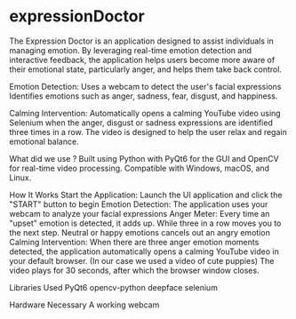 # expressionDoctor



The Expression Doctor is an application designed to assist individuals in managing emotion. By leveraging real-time emotion detection and interactive feedback, the application helps users become more aware of their emotional state, particularly anger, and helps them take back control.

 Emotion Detection:
Uses a webcam to detect the user's facial expressions 
Identifies emotions such as anger, sadness, fear, disgust, and happiness.

Calming Intervention:
Automatically opens a calming YouTube video using Selenium when the anger, disgust or sadness expressions are identified three times in a row.
The video is designed to help the user relax and regain emotional balance.

What did we use ?
Built using Python with PyQt6 for the GUI and OpenCV for real-time video processing.
Compatible with Windows, macOS, and Linux.








How It Works
Start the Application:
Launch the UI application and click the "START" button to begin
Emotion Detection:
The application uses your webcam to analyze your facial expressions 
Anger Meter:
Every time an "upset" emotion is detected, it adds up. While three in a row moves you to the next step. Neutral or happy emotions cancels out an angry emotion
Calming Intervention:
When there are three anger emotion moments detected, the application automatically opens a calming YouTube video in your default browser.
(In our case we used a video of cute puppies)
The video plays for 30 seconds, after which the browser window closes.

Libraries Used
PyQt6
opencv-python
deepface
selenium

Hardware Necessary
A working webcam






